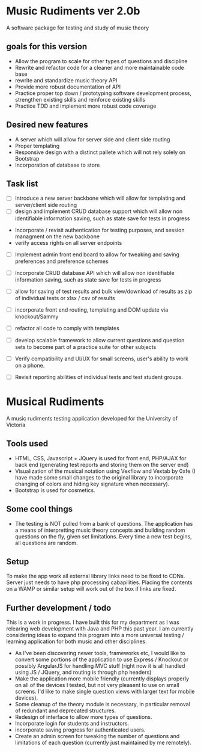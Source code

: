 # Music Rudiments ver 2.0b
A software package for testing and study of music theory

## goals for this version
* Allow the program to scale for other types of questions and discipline
* Rewrite and refactor code for a cleaner and more maintainable code base
* rewrite and standardize music theory API
* Provide more robust documentation of API
* Practice proper top down / prototyping software development process, strengthen existing skills and reinforce existing skills
* Practice TDD and implement more robust code coverage

## Desired new features
* A server which will allow for server side and client side routing
* Proper templating
* Responsive design with a distinct pallete which will not rely solely on Bootstrap
* Incorporation of database to store

## Task list
* [ ] Introduce a new server backbone which will allow for templating and server/client side routing
* [ ] design and implement CRUD database support which will allow non identifiable information saving, such as state save for tests in progress
* Incorporate / revisit authentication for testing purposes, and session managment on the new backbone
* verify access rights on all server endpoints
* [ ] Implement admin front end board to allow for tweaking and saving preferences and preference schemes
* [ ] Incorporate CRUD database API which will allow non identifiable information saving, such as state save for tests in progress
* [ ] allow for saving of test results and bulk view/download of results as zip of individual tests or xlsx / csv of results
* [ ] incorporate front end routing, templating and DOM update via knockout/Sammy
* [ ] refactor all code to comply with templates
* [ ] develop scalable framework to allow current questions and question sets to become part of a practice suite for other subjects
* [ ] Verify compatibility and UI/UX for small screens, user's ability to work on a phone.
* [ ] Revisit reporting abilities of individual tests and test student groups.


# Musical Rudiments
A music rudiments testing application developed for the University of Victoria

## Tools used
- HTML, CSS, Javascript + JQuery is used for front end, PHP/AJAX for back end (generating test reports and storing them on the server end)
- Visualization of the musical notation using Vexflow and Vextab by 0xfe (I have made some small changes to the original library to incorporate changing of colors and hiding key signature when necessary).
- Bootstrap is used for cosmetics.

## Some cool things
- The testing is NOT pulled from a bank of questions. The application has a means of interpretting music theory concepts and building random questions on the fly, given set limitations. Every time a new test begins, all questions are random. 

## Setup
To make the app work all external library links need to be fixed to CDNs. 
Server just needs to have php processing cabapilities. Placing the contents on a WAMP or similar setup will work out of the box if links are fixed.

## Further development / todo

This is a work in progress. I have built this for my department as I was relearing web development with Java and PHP this past year. I am currently considering ideas to expand this program into a more universal testing / learning application for both music and other disciplines.

- As I've been discovering newer tools, frameworks etc, I would like to convert some portions of the application to use Express / Knockout or possibly AngularJS for handling MVC stuff (right now it is all handled using JS / JQuery, and routing is through php headers)
- Make the application more mobile friendly (currently displays properly on all of the devices I tested, but not very pleasent to use on small screens. I'd like to make single question views with larger text for mobile devices).
- Some cleanup of the theory module is necessary, in particular removal of redundant and deprecated structures.
- Redesign of interface to allow more types of questions.
- Incorporate login for students and instructors.
- incorporate saving progress for authenticated users.
- Create an admin screen for tweaking the number of questions and limitations of each question (currently just maintained by me remotely).


